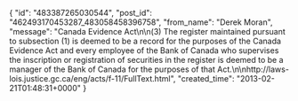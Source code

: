  {
   "id": "483387265030544",
   "post_id": "462493170453287_483058458396758",
   "from_name": "Derek Moran",
   "message": "Canada Evidence Act\n\n(3) The register maintained pursuant to subsection (1) is deemed to be a record for the purposes of the Canada Evidence Act and every employee of the Bank of Canada who supervises the inscription or registration of securities in the register is deemed to be a manager of the Bank of Canada for the purposes of that Act.\n\nhttp://laws-lois.justice.gc.ca/eng/acts/f-11/FullText.html",
   "created_time": "2013-02-21T01:48:31+0000"
 }
